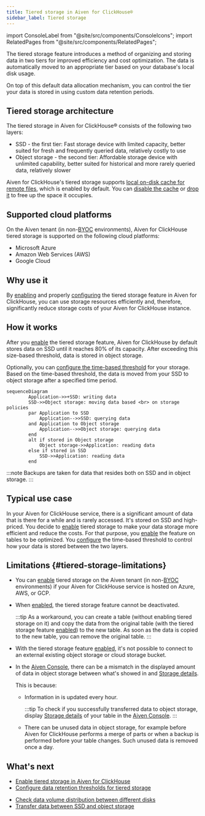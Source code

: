 ```yaml
---
title: Tiered storage in Aiven for ClickHouse®
sidebar_label: Tiered storage
---
```


import ConsoleLabel from "@site/src/components/ConsoleIcons";
import RelatedPages from "@site/src/components/RelatedPages";

The tiered storage feature introduces a method of organizing and storing data in two tiers for improved efficiency and cost optimization. The data is automatically moved to an appropriate tier based on your database's local disk usage.

On top of this default data allocation mechanism, you can control the tier your
data is stored in using custom data retention periods.

## Tiered storage architecture

The tiered storage in Aiven for ClickHouse® consists of the following two
layers:

- SSD - the first tier: Fast storage device with limited capacity, better suited for fresh
  and frequently queried data, relatively costly to use
- Object storage - the second tier: Affordable storage device with unlimited capability,
  better suited for historical and more rarely queried data, relatively slower

Aiven for ClickHouse's tiered storage supports
[local on-disk cache for remote files](/docs/products/clickhouse/howto/local-cache-tiered-storage),
which is enabled by default. You can
[disable the cache](/docs/products/clickhouse/howto/local-cache-tiered-storage#disable-the-cache)
or
[drop it](/docs/products/clickhouse/howto/local-cache-tiered-storage#free-up-space) to free
up the space it occupies.

## Supported cloud platforms

On the Aiven tenant (in non-[BYOC](/docs/platform/concepts/byoc) environments), Aiven for
ClickHouse tiered storage is supported on the following cloud platforms:

- Microsoft Azure
- Amazon Web Services (AWS)
- Google Cloud

## Why use it

By
[enabling](/docs/products/clickhouse/howto/enable-tiered-storage) and properly
[configuring](/docs/products/clickhouse/howto/configure-tiered-storage) the tiered storage
feature in Aiven for ClickHouse, you can
use storage resources efficiently and, therefore, significantly reduce
storage costs of your Aiven for ClickHouse instance.

## How it works

After you
[enable](/docs/products/clickhouse/howto/enable-tiered-storage) the tiered storage feature,
Aiven for ClickHouse by default
stores data on SSD until it reaches 80% of its capacity. After exceeding
this size-based threshold, data is stored in object storage.

Optionally, you can
[configure the time-based threshold](/docs/products/clickhouse/howto/configure-tiered-storage)
for your storage. Based on the time-based threshold, the
data is moved from your SSD to object storage after a specified time
period.

```mermaid
sequenceDiagram
        Application->>+SSD: writing data
        SSD->>Object storage: moving data based <br> on storage policies
        par Application to SSD
            Application-->>SSD: querying data
        and Application to Object storage
            Application-->>Object storage: querying data
        end
        alt if stored in Object storage
            Object storage->>Application: reading data
        else if stored in SSD
            SSD->>Application: reading data
        end
```

:::note
Backups are taken for data that resides both on SSD and in object
storage.
:::

## Typical use case

In your Aiven for ClickHouse service, there is a significant amount of
data that is there for a while and is rarely accessed. It's stored
on SSD and high-priced. You decide to
[enable](/docs/products/clickhouse/howto/enable-tiered-storage) tiered storage to make
your data storage more efficient and reduce the costs. For that purpose, you
[enable](/docs/products/clickhouse/howto/enable-tiered-storage) the feature on tables to
be optimized. You
[configure](/docs/products/clickhouse/howto/configure-tiered-storage) the time-based
threshold to control how your data is stored between the two layers.

## Limitations {#tiered-storage-limitations}

-   You can [enable](/docs/products/clickhouse/howto/enable-tiered-storage) tiered storage
    on the Aiven tenant (in non-[BYOC](/docs/platform/concepts/byoc) environments) if your
    Aiven for ClickHouse service is hosted on Azure, AWS, or GCP.
-   When
    [enabled](/docs/products/clickhouse/howto/enable-tiered-storage), the tiered storage
    feature cannot be deactivated.

    :::tip
    As a workaround, you can create a table (without enabling tiered
    storage on it) and copy the data from the original table (with the
    tiered storage feature
    [enabled](/docs/products/clickhouse/howto/enable-tiered-storage)) to the new table. As
    soon as the data is copied to the
    new table, you can remove the original table.
    :::

-   With the tiered storage feature
    [enabled](/docs/products/clickhouse/howto/enable-tiered-storage), it's not possible to
    connect to an external existing object storage or cloud storage bucket.

-   In the [Aiven Console](https://console.aiven.io/), there can be a mismatch in the
    displayed amount of data in object storage between what's showed in
    [<ConsoleLabel name="tieredstorage"/>](/docs/products/clickhouse/howto/list-tiered-storage#access-tiered-storage-details)
    and
    [Storage details](/docs/products/clickhouse/howto/list-tiered-storage#access-tiered-storage-details).

    This is because:

    - Information in
      [<ConsoleLabel name="tieredstorage"/>](/docs/products/clickhouse/howto/list-tiered-storage#access-tiered-storage-details)
      is updated every hour.

      :::tip
      To check if you successfully transferred data to object storage, display
      [Storage details](/docs/products/clickhouse/howto/list-tiered-storage#access-tiered-storage-details)
      of your table in the [Aiven Console](https://console.aiven.io/).
      :::

    - There can be unused data in object storage, for example before Aiven for ClickHouse
      performs a merge of parts or when a backup is performed before your table changes.
      Such unused data is removed once a day.

## What's next

-   [Enable tiered storage in Aiven for ClickHouse](/docs/products/clickhouse/howto/enable-tiered-storage)
-   [Configure data retention thresholds for tiered storage](/docs/products/clickhouse/howto/configure-tiered-storage)

<RelatedPages/>

-   [Check data volume distribution between different disks](/docs/products/clickhouse/howto/check-data-tiered-storage)
-   [Transfer data between SSD and object storage](/docs/products/clickhouse/howto/transfer-data-tiered-storage)
